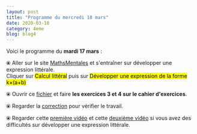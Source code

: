 ```yaml
---
layout: post
title: "Programme du mercredi 18 mars"
date: 2020-03-18
category: 4eme
blog: blog4
---
```


Voici le programme du <b>mardi 17 mars</b> :

⦿ Aller sur le site <a href="http://mathsmentales.net/">MathsMentales</a> et s'entraîner sur développer une expression littérale.
<br>
Cliquer sur <mark>Calcul littéral</mark> puis sur <mark>Développer une expression de la forme k×(a+b)</mark>
 
⦿ Ouvrir ce <a class="exercice" href="/exercices/4eme/4eme_exercices_mercredi_18_mars_2020.pdf">fichier</a> et faire <b>les exercices 3 et 4 sur le cahier d'exercices</b>. 
 
⦿ Regarder la <a class="correction" href="/exercices/4eme/4eme_exercices_mercredi_18_mars_2020_corrections.pdf">correction</a> pour vérifier  le travail. 
 
⦿ Regarder cette <a class="video" href="https://youtu.be/S_ckQpWzmG8">première vidéo</a> et cette <a class="video" href="https://youtu.be/URNld8xsXgM">deuxième vidéo</a> si vous avez des difficultés sur développer une expression littérale.

